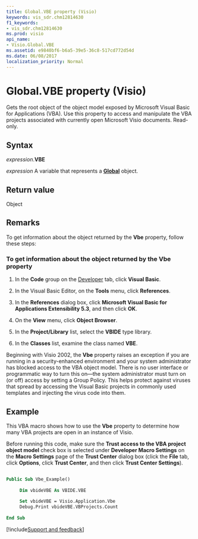 ```yaml
---
title: Global.VBE property (Visio)
keywords: vis_sdr.chm12814630
f1_keywords:
- vis_sdr.chm12814630
ms.prod: visio
api_name:
- Visio.Global.VBE
ms.assetid: e9840bf6-b6a5-39e5-36c8-517cd772d54d
ms.date: 06/08/2017
localization_priority: Normal
---
```



# Global.VBE property (Visio)

Gets the root object of the object model exposed by Microsoft Visual Basic for Applications (VBA). Use this property to access and manipulate the VBA projects associated with currently open Microsoft Visio documents. Read-only.


## Syntax

_expression_.**VBE**

_expression_ A variable that represents a **[Global](Visio.Global.md)** object.


## Return value

Object


## Remarks

To get information about the object returned by the  **Vbe** property, follow these steps:


### To get information about the object returned by the Vbe property


1. In the  **Code** group on the [Developer](../visio/How-to/run-visio-in-developer-mode.md) tab, click **Visual Basic**.
    
2. In the Visual Basic Editor, on the  **Tools** menu, click **References**.
    
3. In the  **References** dialog box, click **Microsoft Visual Basic for Applications Extensibility 5.3**, and then click  **OK**.
    
4. On the  **View** menu, click **Object Browser**.
    
5. In the  **Project/Library** list, select the **VBIDE** type library.
    
6. In the  **Classes** list, examine the class named **VBE**.
    
Beginning with Visio 2002, the  **Vbe** property raises an exception if you are running in a security-enhanced environment and your system administrator has blocked access to the VBA object model. There is no user interface or programmatic way to turn this on—the system administrator must turn on (or off) access by setting a Group Policy. This helps protect against viruses that spread by accessing the Visual Basic projects in commonly used templates and injecting the virus code into them.


## Example

This VBA macro shows how to use the  **Vbe** property to determine how many VBA projects are open in an instance of Visio.

Before running this code, make sure the  **Trust access to the VBA project object model** check box is selected under **Developer Macro Settings** on the **Macro Settings** page of the **Trust Center** dialog box (click the **File** tab, click **Options**, click  **Trust Center**, and then click  **Trust Center Settings**). 




```vb
 
Public Sub Vbe_Example() 
 
     Dim vbideVBE As VBIDE.VBE 
 
     Set vbideVBE = Visio.Application.Vbe 
     Debug.Print vbideVBE.VBProjects.Count 
 
End Sub
```

[!include[Support and feedback](~/includes/feedback-boilerplate.md)]